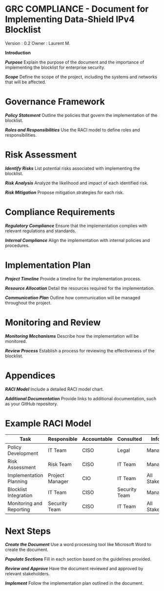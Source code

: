 # GRC COMPLIANCE - Document for Implementing Data-Shield IPv4 Blocklist
Version : 0.2
Owner : Laurent M.

**Introduction**

***Purpose***
Explain the purpose of the document and the importance of implementing the blocklist for enterprise security.

***Scope***
Define the scope of the project, including the systems and networks that will be affected.

# Governance Framework

***Policy Statement***
Outline the policies that govern the implementation of the blocklist.

***Roles and Responsibilities***
Use the RACI model to define roles and responsibilities.

# Risk Assessment

***Identify Risks***
List potential risks associated with implementing the blocklist.

***Risk Analysis***
Analyze the likelihood and impact of each identified risk.

***Risk Mitigation***
Propose mitigation strategies for each risk.

# Compliance Requirements

***Regulatory Compliance***
Ensure that the implementation complies with relevant regulations and standards.

***Internal Compliance***
Align the implementation with internal policies and procedures.

# Implementation Plan

***Project Timeline***
Provide a timeline for the implementation process.

***Resource Allocation*** 
Detail the resources required for the implementation.

***Communication Plan***
Outline how communication will be managed throughout the project.

# Monitoring and Review

***Monitoring Mechanisms***
Describe how the implementation will be monitored.

***Review Process***
Establish a process for reviewing the effectiveness of the blocklist.

# Appendices

***RACI Model***
Include a detailed RACI model chart.

***Additional Documentation***
Provide links to additional documentation, such as your GitHub repository.

# Example RACI Model

| **Task** | **Responsible** | **Accountable** | **Consulted** | **Informed** |
|---|---|---|---|---|
| Policy Development | IT Team | CISO | Legal |	Management |
| Risk Assessment |	Risk Team |	CISO | IT Team | Management |
| Implementation Planning |	Project Manager | CIO | IT Team | All Stakeholders |
| Blocklist Integration | IT Team | CISO | Security Team | Management |
| Monitoring and Reporting | Security Team | CISO |	IT Team | All Stakeholders |

# Next Steps

***Create the Document***
Use a word processing tool like Microsoft Word to create the document.

***Populate Sections***
Fill in each section based on the guidelines provided.

***Review and Approve***
Have the document reviewed and approved by relevant stakeholders.

***Implement***
Follow the implementation plan outlined in the document.
